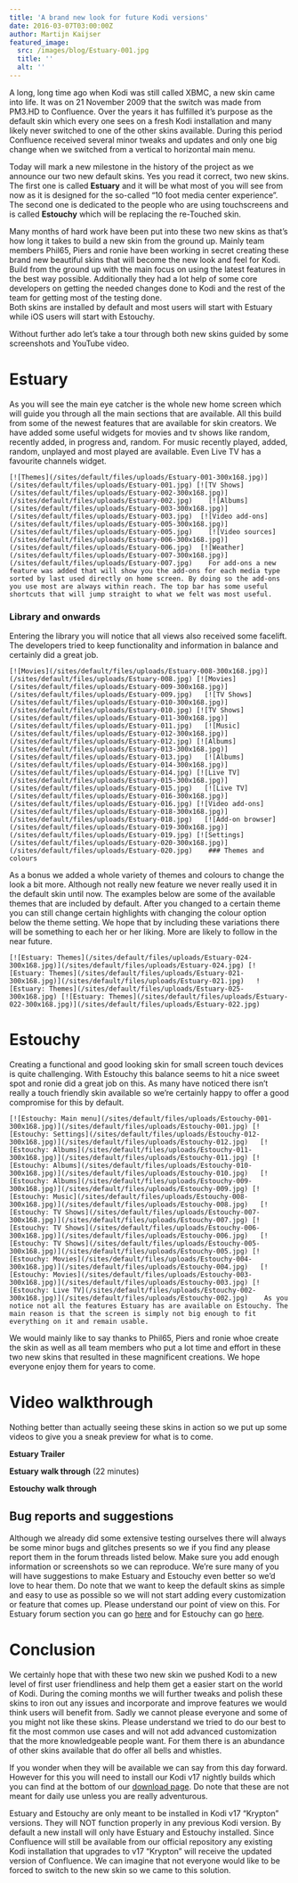 ```yaml
---
title: 'A brand new look for future Kodi versions'
date: 2016-03-07T03:00:00Z
author: Martijn Kaijser
featured_image:
  src: /images/blog/Estuary-001.jpg
  title: ''
  alt: ''
---
```

A long, long time ago when Kodi was still called XBMC, a new skin came into life. It was on 21 November 2009 that the switch was made from PM3.HD to Confluence. Over the years it has fulfilled it’s purpose as the default skin which every one sees on a fresh Kodi installation and many likely never switched to one of the other skins available. During this period Confluence received several minor tweaks and updates and only one big change when we switched from a vertical to horizontal main menu.

 Today will mark a new milestone in the history of the project as we announce our two new default skins. Yes you read it correct, two new skins. The first one is called **Estuary** and it will be what most of you will see from now as it is designed for the so-called “10 foot media center experience”. The second one is dedicated to the people who are using touchscreens and is called **Estouchy** which will be replacing the re-Touched skin.

 Many months of hard work have been put into these two new skins as that’s how long it takes to build a new skin from the ground up. Mainly team members Phil65, Piers and ronie have been working in secret creating these brand new beautiful skins that will become the new look and feel for Kodi. Build from the ground up with the main focus on using the latest features in the best way possible. Additionally they had a lot help of some core developers on getting the needed changes done to Kodi and the rest of the team for getting most of the testing done.  
 Both skins are installed by default and most users will start with Estuary while iOS users will start with Estouchy.

 Without further ado let’s take a tour through both new skins guided by some screenshots and YouTube video.

 Estuary
=======

 As you will see the main eye catcher is the whole new home screen which will guide you through all the main sections that are available. All this build from some of the newest features that are available for skin creators. We have added some useful widgets for movies and tv shows like random, recently added, in progress and, random. For music recently played, added, random, unplayed and most played are available. Even Live TV has a favourite channels widget.

    [![Themes](/sites/default/files/uploads/Estuary-001-300x168.jpg)](/sites/default/files/uploads/Estuary-001.jpg) [![TV Shows](/sites/default/files/uploads/Estuary-002-300x168.jpg)](/sites/default/files/uploads/Estuary-002.jpg)    [![Albums](/sites/default/files/uploads/Estuary-003-300x168.jpg)](/sites/default/files/uploads/Estuary-003.jpg)  [![Video add-ons](/sites/default/files/uploads/Estuary-005-300x168.jpg)](/sites/default/files/uploads/Estuary-005.jpg)    [![Video sources](/sites/default/files/uploads/Estuary-006-300x168.jpg)](/sites/default/files/uploads/Estuary-006.jpg)  [![Weather](/sites/default/files/uploads/Estuary-007-300x168.jpg)](/sites/default/files/uploads/Estuary-007.jpg)    For add-ons a new feature was added that will show you the add-ons for each media type sorted by last used directly on home screen. By doing so the add-ons you use most are always within reach. The top bar has some useful shortcuts that will jump straight to what we felt was most useful.

 ### Library and onwards

 Entering the library you will notice that all views also received some facelift. The developers tried to keep functionality and information in balance and certainly did a great job.

    [![Movies](/sites/default/files/uploads/Estuary-008-300x168.jpg)](/sites/default/files/uploads/Estuary-008.jpg) [![Movies](/sites/default/files/uploads/Estuary-009-300x168.jpg)](/sites/default/files/uploads/Estuary-009.jpg)   [![TV Shows](/sites/default/files/uploads/Estuary-010-300x168.jpg)](/sites/default/files/uploads/Estuary-010.jpg) [![TV Shows](/sites/default/files/uploads/Estuary-011-300x168.jpg)](/sites/default/files/uploads/Estuary-011.jpg)   [![Music](/sites/default/files/uploads/Estuary-012-300x168.jpg)](/sites/default/files/uploads/Estuary-012.jpg) [![Albums](/sites/default/files/uploads/Estuary-013-300x168.jpg)](/sites/default/files/uploads/Estuary-013.jpg)   [![Albums](/sites/default/files/uploads/Estuary-014-300x168.jpg)](/sites/default/files/uploads/Estuary-014.jpg) [![Live TV](/sites/default/files/uploads/Estuary-015-300x168.jpg)](/sites/default/files/uploads/Estuary-015.jpg)   [![Live TV](/sites/default/files/uploads/Estuary-016-300x168.jpg)](/sites/default/files/uploads/Estuary-016.jpg) [![Video add-ons](/sites/default/files/uploads/Estuary-018-300x168.jpg)](/sites/default/files/uploads/Estuary-018.jpg)   [![Add-on browser](/sites/default/files/uploads/Estuary-019-300x168.jpg)](/sites/default/files/uploads/Estuary-019.jpg) [![Settings](/sites/default/files/uploads/Estuary-020-300x168.jpg)](/sites/default/files/uploads/Estuary-020.jpg)    ### Themes and colours

 As a bonus we added a whole variety of themes and colours to change the look a bit more. Although not really new feature we never really used it in the default skin until now. The examples below are some of the available themes that are included by default. After you changed to a certain theme you can still change certain highlights with changing the colour option below the theme setting. We hope that by including these variations there will be something to each her or her liking. More are likely to follow in the near future.

    [![Estuary: Themes](/sites/default/files/uploads/Estuary-024-300x168.jpg)](/sites/default/files/uploads/Estuary-024.jpg) [![Estuary: Themes](/sites/default/files/uploads/Estuary-021-300x168.jpg)](/sites/default/files/uploads/Estuary-021.jpg)   ![Estuary: Themes](/sites/default/files/uploads/Estuary-025-300x168.jpg) [![Estuary: Themes](/sites/default/files/uploads/Estuary-022-300x168.jpg)](/sites/default/files/uploads/Estuary-022.jpg)     

  

 Estouchy
========

 Creating a functional and good looking skin for small screen touch devices is quite challenging. With Estouchy this balance seems to hit a nice sweet spot and ronie did a great job on this. As many have noticed there isn’t really a touch friendly skin available so we’re certainly happy to offer a good compromise for this by default.

    [![Estouchy: Main menu](/sites/default/files/uploads/Estouchy-001-300x168.jpg)](/sites/default/files/uploads/Estouchy-001.jpg) [![Estouchy: Settings](/sites/default/files/uploads/Estouchy-012-300x168.jpg)](/sites/default/files/uploads/Estouchy-012.jpg)   [![Estouchy: Albums](/sites/default/files/uploads/Estouchy-011-300x168.jpg)](/sites/default/files/uploads/Estouchy-011.jpg) [![Estouchy: Albums](/sites/default/files/uploads/Estouchy-010-300x168.jpg)](/sites/default/files/uploads/Estouchy-010.jpg)   [![Estouchy: Albums](/sites/default/files/uploads/Estouchy-009-300x168.jpg)](/sites/default/files/uploads/Estouchy-009.jpg) [![Estouchy: Music](/sites/default/files/uploads/Estouchy-008-300x168.jpg)](/sites/default/files/uploads/Estouchy-008.jpg)   [![Estouchy: TV Shows](/sites/default/files/uploads/Estouchy-007-300x168.jpg)](/sites/default/files/uploads/Estouchy-007.jpg) [![Estouchy: TV Shows](/sites/default/files/uploads/Estouchy-006-300x168.jpg)](/sites/default/files/uploads/Estouchy-006.jpg)   [![Estouchy: TV Shows](/sites/default/files/uploads/Estouchy-005-300x168.jpg)](/sites/default/files/uploads/Estouchy-005.jpg) [![Estouchy: Movies](/sites/default/files/uploads/Estouchy-004-300x168.jpg)](/sites/default/files/uploads/Estouchy-004.jpg)   [![Estouchy: Movies](/sites/default/files/uploads/Estouchy-003-300x168.jpg)](/sites/default/files/uploads/Estouchy-003.jpg) [![Estouchy: Live TV](/sites/default/files/uploads/Estouchy-002-300x168.jpg)](/sites/default/files/uploads/Estouchy-002.jpg)    As you notice not all the features Estuary has are available on Estouchy. The main reason is that the screen is simply not big enough to fit everything on it and remain usable.

 We would mainly like to say thanks to Phil65, Piers and ronie whoe create the skin as well as all team members who put a lot time and effort in these two new skins that resulted in these magnificent creations. We hope everyone enjoy them for years to come.

 Video walkthrough
=================

 Nothing better than actually seeing these skins in action so we put up some videos to give you a sneak preview for what is to come.

 **Estuary Trailer**

  **Estuary** **walk through** (22 minutes)

  **Estouchy** **walk through**

   

 Bug reports and suggestions
---------------------------

 Although we already did some extensive testing ourselves there will always be some minor bugs and glitches presents so we if you find any please report them in the forum threads listed below. Make sure you add enough information or screenshots so we can reproduce. We’re sure many of you will have suggestions to make Estuary and Estouchy even better so we’d love to hear them. Do note that we want to keep the default skins as simple and easy to use as possible so we will not start adding every customization or feature that comes up. Please understand our point of view on this. For Estuary forum section you can go [here](https://forum.kodi.tv/forumdisplay.php?fid=260) and for Estouchy can go [here](https://forum.kodi.tv/forumdisplay.php?fid=261).

 Conclusion
==========

 We certainly hope that with these two new skin we pushed Kodi to a new level of first user friendliness and help them get a easier start on the world of Kodi. During the coming months we will further tweaks and polish these skins to iron out any issues and incorporate and improve features we would think users will benefit from. Sadly we cannot please everyone and some of you might not like these skins. Please understand we tried to do our best to fit the most common use cases and will not add advanced customization that the more knowledgeable people want. For them there is an abundance of other skins available that do offer all bells and whistles.

 If you wonder when they will be available we can say from this day forward. However for this you will need to install our Kodi v17 nightly builds which you can find at the bottom of our [download page](/download). Do note that these are not meant for daily use unless you are really adventurous.

 Estuary and Estouchy are only meant to be installed in Kodi v17 “Krypton” versions. They will NOT function properly in any previous Kodi version. By default a new install will only have Estuary and Estouchy installed. Since Confluence will still be available from our official repository any existing Kodi installation that upgrades to v17 “Krypton” will receive the updated version of Confluence. We can imagine that not everyone would like to be forced to switch to the new skin so we came to this solution.

  

 
